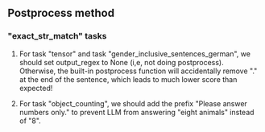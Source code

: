 ## Postprocess method

### "exact_str_match" tasks
1. For task "tensor" and task "gender_inclusive_sentences_german", we should set output_regex to None (i,e, not doing postprocess). Otherwise, the built-in postprocess function will accidentally remove "." at the end of the sentence, which leads to much lower score than expected!

2. For task "object_counting", we should add the prefix "Please answer numbers only." to prevent LLM from answering "eight animals" instead of "8".